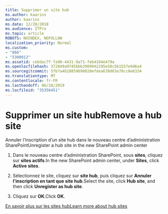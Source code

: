 ```yaml
---
title: Supprimer un site hub
ms.author: kaarins
author: kaarins
ms.date: 12/28/2018
ms.audience: ITPro
ms.topic: article
ROBOTS: NOINDEX, NOFOLLOW
localization_priority: Normal
ms.custom:
- "866"
- "5300012"
ms.assetid: cebdac7f-fa90-4431-9a71-feb4104e479a
ms.openlocfilehash: 372849a9745bbb2909942295e58c5b1557e9d6a4
ms.sourcegitcommit: 5fb7a4b28859690020efdea630d03e70cc0e6334
ms.translationtype: MT
ms.contentlocale: fr-FR
ms.lasthandoff: 06/28/2019
ms.locfileid: "35356451"
---
```

# <a name="remove-a-hub-site"></a><span data-ttu-id="4b807-102">Supprimer un site hub</span><span class="sxs-lookup"><span data-stu-id="4b807-102">Remove a hub site</span></span>

<span data-ttu-id="4b807-103">Annuler l’inscription d’un site hub dans le nouveau centre d’administration SharePoint</span><span class="sxs-lookup"><span data-stu-id="4b807-103">Unregister a hub site in the new SharePoint admin center</span></span>
  
1. <span data-ttu-id="4b807-104">Dans le nouveau centre d’administration SharePoint, sous **sites**, cliquez sur **sites actifs**.</span><span class="sxs-lookup"><span data-stu-id="4b807-104">In the new SharePoint admin center, under **Sites**, click **Active sites**.</span></span>

2. <span data-ttu-id="4b807-105">Sélectionnez le site, cliquez sur **site hub**, puis cliquez sur **Annuler l’inscription en tant que site hub**.</span><span class="sxs-lookup"><span data-stu-id="4b807-105">Select the site, click **Hub site**, and then click **Unregister as hub site**.</span></span>

3. <span data-ttu-id="4b807-106">Cliquez sur **OK**.</span><span class="sxs-lookup"><span data-stu-id="4b807-106">Click **OK**.</span></span>

[<span data-ttu-id="4b807-107">En savoir plus sur les sites hub</span><span class="sxs-lookup"><span data-stu-id="4b807-107">Learn more about hub sites</span></span>](https://support.office.com/article/what-is-a-sharepoint-hub-site-fe26ae84-14b7-45b6-a6d1-948b3966427f?ui=en-US&amp;rs=en-US&amp;ad=US)
  